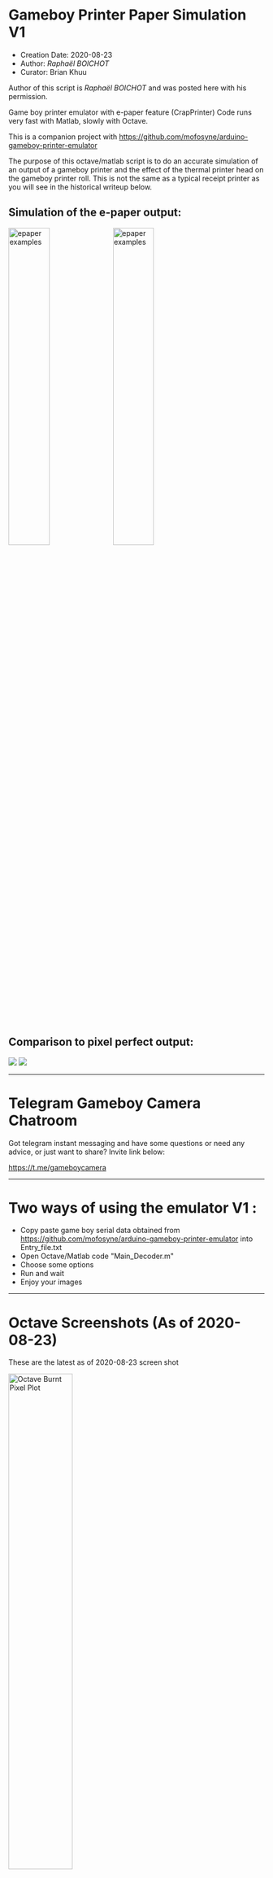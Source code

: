 # Gameboy Printer Paper Simulation V1

* Creation Date: 2020-08-23
* Author: *Raphaël BOICHOT*
* Curator: Brian Khuu

Author of this script is *Raphaël BOICHOT* and was posted here with his permission.

Game boy printer emulator with e-paper feature (CrapPrinter)
Code runs very fast with Matlab, slowly with Octave.

This is a companion project with https://github.com/mofosyne/arduino-gameboy-printer-emulator

The purpose of this octave/matlab script is to do an accurate simulation of an
 output of a gameboy printer and the effect of the thermal printer head on the
 gameboy printer roll. This is not the same as a typical receipt printer as you
 will see in the historical writeup below.

## Simulation of the e-paper output:

<img src="./images/2020-08-23/Game_Boy_Printer_e-paper_1.png" width="40%" height="40%" alt="epaper examples">
<img src="./images/2020-08-23/Game_Boy_Printer_e-paper_2.png" width="40%" height="40%" alt="epaper examples">

## Comparison to pixel perfect output:

![](./images/2020-08-23/Game_Boy_Pixel_perfect_1.png)
![](./images/2020-08-23/Game_Boy_Pixel_perfect_2.png)


--------------------------------------------------------------------------------

# Telegram Gameboy Camera Chatroom

Got telegram instant messaging and have some questions or need any advice, or just want to share? Invite link below:

https://t.me/gameboycamera


--------------------------------------------------------------------------------

# Two ways of using the emulator V1 :

- Copy paste game boy serial data obtained from https://github.com/mofosyne/arduino-gameboy-printer-emulator into Entry_file.txt
- Open Octave/Matlab code "Main_Decoder.m"
- Choose some options
- Run and wait
- Enjoy your images


--------------------------------------------------------------------------------

# Octave Screenshots (As of 2020-08-23)

These are the latest as of 2020-08-23 screen shot

<img src="./images/2020-08-23/octaveBurntPixelPlot.png" width="50%" height="50%" alt="Octave Burnt Pixel Plot">

<img src="./images/2020-08-23/octaveSimPixelDithering.png" width="50%" height="50%" alt="Octave Pixel Dithering">

<img src="./images/2020-08-23/octaveSimVsReal.png" width="50%" height="50%" alt="Octave Simulated Vs Real">

<img src="./images/2020-08-23/octaveSimVsRealZoomed.png" width="50%" height="50%" alt="Octave Simulated Vs Real Zoomed">


--------------------------------------------------------------------------------

# Historical background (As of 2020-08-16)

This conversation occurred in Gameboy Camera Club in discord, contact us for an invite link.

During discussion between *Raphaël BOICHOT* and *maxs - thatguywithagameboycamera*
Raphaël BOICHOT got an idea to simulate the paper output of the gameboy printer.

*herr_zatacke (@herr_gack)* and *Björn (@gameboycameramaniac)* and *crizzlycruz (@23kpixels)* was also in the
chatroom contributing to the discussion of this effort.

> Raphaël BOICHOT
> It gives me an idea : it should be possible to make an "after converter" that outputs images having the same soft aspect that printed paper, I mean the tone, noise, granularity and aliasing due to the printer head. Could somebody send me when possible a very high resolution scan of a printed image from GB camera with a real Game Boy printer, so that I can see what to do ? The idea is to make a real fake printed image.

> R.A.Helllord
> If anyone wants it: https://drive.google.com/file/d/1JRHAElErzPu5oDeHRIkm9hTtXbVukhd9/view?usp=sharing 276MB after compressing it as png, I'll be seeing if I can't get a sharper scan, though

> Raphaël BOICHOT
> It's enough information to try something now, Thanks.

With R.A.Helllord high resolution scan of a real gameboy printer output on good quality paper,
Raphaël BOICHOT obtained a zoomed in sample of the output as ground reference.

![](./images/2020-08-17/RAHelllord_real1.png)

![](./images/2020-08-17/RAHelllord_real2.png)

He also compared with a typical cash receipt

![](./images/2020-08-17/cashTicketExample.png)

From here, Raphaël BOICHOT started work on this project. From the sample of a real printer output, he did a simulation of a single speckle.

![](./images/2020-08-17/octaveSpeckleSim.png)

This allowed him to generate this dot ![](./images/2020-08-17/dot_small.png) and then starting with an original perfect rendering of a gameboy printer output... he carefully crappified it to match the original output in reality.

### Original Image

![](./images/2020-08-17/originalImage.png)

### Attempt 1: First Attempt

![](./images/2020-08-17/attempt1.png)

### Attempt 2: Less Error

![](./images/2020-08-17/attempt2_lesserror.png)

### Attempt 3: Less Pixel Masking

![](./images/2020-08-17/attempt3_lesspixelmask.png)

### Attempt 4: Hard To Be Crap Like Reality

> It hard to be crap like reality ~ Raphaël BOICHOT

![](./images/2020-08-17/attempt4_hardToBeCrapLikeReality.png)

### Attempt 5: Link

![](./images/2020-08-17/attempt5_link.png)

### Attempt 6: Squid

![](./images/2020-08-17/attempt6_squid.png)

# Gameboy Printer Paper Simulation V2

* Creation Date: 2020-09-10
* Author: *Raphaël BOICHOT*

After considering many comparisons between the code V1 and real prints obtained with a recently bought Pocket Printer, I was still not satisfied by the result. The difficulty is that the printer adds noise to the image at different length scales, what is particularly difficult to render with a fast code. So my new idea was to sample a collection of representative pixels of the different grayscales on a good quality scan of isolated pixels printed with my printer.

Typically, there is no image available to print in Game Boy library that presents perfectly isolated pixels. My idea was to create a test case with my brand new SD Game Boy printer code :

https://github.com/Raphael-Boichot/The-Arduino-SD-Game-Boy-Printer

So I created this test image with isolated pixels of the three different grayscales (white is just ignored) :
![](./images/2020-09-10/Image_test.png)

Then I scanned a printing of this image at 3600 dpi (sufficient to see the details of pixels, each pixel beeing approx. 20x20 pixels on the scan) :
![](./images/2020-09-10/Image_test_printed.png)

And I sampled manually a collection of 50 pixels of each level of grayscale (very boring task but quite rewarding at the end) : 
![](./images/2020-09-10/Pixel_sample_3600dpi.png)

Then the Octave code just reads a pixel on a pixel perfect image to get its color, picks a random pixel among the 50 of its own "color" and draws it on a new file with some overlapping. 50 pixels of each color is not much, but a pixel is a simple matrix of value. In consequence, to increase randomness each pixel itself is flipped or rotated randomly so that more than 200 different pixels can be generated out of just 50 for each color. Finally, the real printing paper presents fibres that create vertical streaks of "ink" (thermal paper has no ink but you see the idea). So the code randomly decreases the intensity of printing along some streaks of limited length chosen randomly. Of course the code in its present form can be improved, but the result is enough for my poor visual acuity.

I choose to make a test case with a Chip Chip printed from Super Mario Deluxe :
# The pixel perfect test case :
![](./images/2020-09-10/Chip_chip.png)

I then scanned this printing at 3600 dpi (after some contrast enhancement, the printings appear in fact greenish)
# A scan of printed image on a real Game Boy Printer :
![](./images/2020-09-10/Printed.png)

Then I ran Octave with the pixel perfect image and here the result : 
# The e-paper image obtained with Octave :
![](./images/2020-09-10/Direct_e-paper.png)

# Two ways of using the emulator V2 :

- Copy paste game boy serial data obtained from https://github.com/mofosyne/arduino-gameboy-printer-emulator into Entry_file.txt
- Open Octave/Matlab code "Main_Decoder.m"
- Choose some options
- Run and wait
- Enjoy your images

OR

- Choose a pixel perfect image 4 shades of gray from any Game Boy Game using the printer (or any other source)
- Open Octave/Matlab code "Game_Boy_crap_me_directly.m"
- Change the name of the image file to convert
- Run and wait
- Enjoy your 16 millions color 2564x2308 new image

# The e-paper squid test :
![](./images/2020-09-10/Squid_e-paper.png)

# Some known relaxing scene in all it's pixel glory to end :
![](./images/2020-09-10/Z1_e-paper.png)

# Gameboy Printer Paper Simulation V3

* Creation Date: 2021-06-09
* Author: *Raphaël BOICHOT*

V3 is just a reboot made fron scratch to follow V3 of the Game Boy Printer emulator, nothing change compared to V2 for user, enjoy it !
I have removed the possibility to directly transform an image into e-paper as it was source of bugs. Now everything passes through entry text file.

# The complete list of game compatible with the Game Boy Printer

- *1942 (never released in Japan)*
- *Alice in Wonderland (never released in Japan)*
- *Animal Breeder 3 (あにまるぶりーだー3)*
-*Animal Breeder 4 (あにまるぶり〜だ〜4)*
-*Aqualife (アクアライフ)*
-*Asteroids (never released in Japan)*
-*Austin Powers: Oh, Behave! (never released in Japan)*
-*Austin Powers: Welcome to My Underground Lair! (never released in Japan)*
-*Cardcaptor Sakura: Itsumo Sakura-chan to Issho! (カードキャプターさくら 〜いつもさくらちゃんと一緒〜)*
-*Cardcaptor Sakura: Tomoe Shōgakkō Daiundōkai (カードキャプターさくら 〜友枝小学校大運動会〜)*
-*Chee-Chai Alien (ちっちゃいエイリアン)*
-*Cross Hunter - Monster Hunter Version (クロスハンター モンスター・ハンター・バージョン)*
-*Cross Hunter - Treasure Hunter (クロスハンター トレジャー・ハンター・バージョン)*
-*Cross Hunter - X Hunter Version (クロスハンター エックス・ハンター・バージョン)*
-*Daa! Daa! Daa! - Totsuzen Card de Battle de Uranai de! (だぁ!だぁ!だぁ! とつぜん★カードでバトルで占いで!?)*
-*Daikaijuu Monogatari: The Miracle of the Zone II (大貝獣物語 ザ・ミラクル オブ ザ・ゾーンII)*
-*Dejiko no Mahjong Party (でじこの麻雀パーティー)*
-*Densha de GO! 2 (電車でGO!2)*
-*Dino Breeder 3 - Gaia Fukkatsu (ディノブリーダー3 〜ガイア復活〜)*
-*Disney's Dinosaur (never released in Japan)*
-*Disney's Tarzan (ディズニーズ ターザン)*
-*Donkey Kong Country (ドンキーコング2001)*
-*Doraemon Kart 2 (ドラえもんカート2)*
-*Doraemon Memories - Nobita no Omoide Daibouken (ドラえもんメモリーズ のび太の想い出大冒険)*
-*Doraemon no Quiz Boy (ドラえもんのクイズボーイ)*
-*E.T.: Digital Companion (never released in Japan)*
-*Fairy Kitty no Kaiun Jiten: Yousei no Kuni no Uranai Shugyou (フェアリーキティの開運辞典 妖精の国の占い修行)*
-*Fisher-Price Rescue Heroes: Fire Frenzy (never released in Japan)*
-*Game Boy Camera (ポケットカメラ)*
-*Golf Ou: The King of Golf (ゴルフ王)*
-*Hamster Club (ハムスター倶楽部)*
-*Hamster Paradise (ハムスターパラダイス)*
-*Hamster Paradise 2 (ハムスターパラダイス2)*
-*Harvest Moon 2 (牧場物語GB2)*
-*Hello Kitty no Beads Koubou (ハローキティのビーズ工房)*
-*Hello Kitty no magical museum (ハローキティのマジカルミュージアム)*
-*Hello Kitty Pocket Camera (Japan, unreleased)*
-*Jinsei Game Tomodachi takusan Tsukurou Yo! (人生ゲーム 友達たくさんつくろうよ!)*
-*Kakurenbo Battle Monster Tactics (モンスタータクティクス)*
-*Kanji Boy (漢字BOY)*
-*Karamuchou wa Oosawagi!: Porinkiis to Okashina Nakamatachi (カラムー町は大さわぎ! 〜ポリンキーズとおかしな仲間たち〜)*
-*Kaseki Sousei Reborn II: Monster Digger (化石創世リボーン2 〜モンスターティガー〜)*
-*Kidou Senkan Nadesico - Ruri Ruri Mahjong (機動戦艦ナデシコ ルリルリ麻雀)*
-*Kisekae Monogatari (きせかえ物語)*
-*Klax (never released in Japan)*
-*Little Nicky (never released in Japan)*
-*Logical (never released in Japan)*
-*Love Hina Pocket (ラブ ひな)*
-*Magical Drop (never released in Japan)*
-*Mary-Kate and Ashley Pocket Planner (never released in Japan)*
-*McDonald's Monogatari : Honobono Tenchou Ikusei Game (マクドナルド物語)*
-*Mickey's Racing Adventure (never released in Japan)*
-*Mickey's Speedway USA (never released in Japan)*
-*Mission: Impossible (never released in Japan)*
-*Monster ★ Race 2 (もんすたあ★レース2)*
-*Monster ★ Race Okawari (もんすたあ★レース おかわり)*
-*Nakayoshi Cooking Series 1 - Oishii Cake-ya-san (なかよしクッキングシリーズ1 おいしいケーキ屋さん)*
-*Nakayoshi Cooking Series 2 - Oishii Panya-san (なかよしクッキングシリーズ2 おいしいパン屋さん)*
-*Nakayoshi Cooking Series 3 - Tanoshii Obentou (なかよしクッキングシリーズ3 たのしいお弁当)*
-*Nakayoshi Cooking Series 4 - Tanoshii Dessert (なかよしクッキングシリーズ4 たのしいデザート)*
-*Nakayoshi Cooking Series 5 - Cake Wo Tsukurou (なかよしクッキングシリーズ5 こむぎちゃんのケーキをつくろう!)*
-*Nakayoshi Pet Series 1: Kawaii Hamster (なかよしペットシリーズ1 かわいいハムスター)*
-*Nakayoshi Pet Series 2: Kawaii Usagi (なかよしペットシリーズ2 かわいいウサギ)*
-*Nakayoshi Pet Series 3: Kawaii koinu (なかよしペットシリーズ3 かわいい仔犬)*
-*NFL Blitz (never released in Japan)*
-*Nintama Rantarou GB: Eawase Challenge Puzzle (忍たま乱太郎GB えあわせチャレンジパズル)*
-*Ojarumaru: Mitsunegai Jinja no Ennichi de Ojaru! (おじゃる丸 〜満願神社は縁日でおじゃる!〜)*
-*Pachinko Data Card - Chou Ataru-kun (Pachinko Data Card ちょ〜あたる君)*
-*Perfect Dark (never released in Japan)*
-*Pocket Family 2 (ポケットファミリーGB2)*
-*Pocket Puyo Puyo-n (ぽけっとぷよぷよ〜ん)*
-*Pokémon Card GB2: Great Rocket-Dan Sanjō! (ポケモンカードGB2 GR団参上!)*
-*Pokémon Crystal (ポケットモンスター クリスタルバージョン)*
-*Pokémon Gold (ポケットモンスター 金)*
-*Pokémon Picross (Japan, unreleased)*
-*Pokémon Pinball (ポケモンピンボール)*
-*Pokémon Silver (ポケットモンスター 銀)*
-*Pokémon Trading Card Game (ポケモンカードGB)*
-*Pokémon Yellow: Special Pikachu Edition (ポケットモンスター ピカチュウ)*
-*Purikura Pocket 3 - Talent Debut Daisakusen (プリクラポケット3 〜タレントデビュー大作戦〜)*
-*Puzzled (never released in Japan)*
-*Quest for Camelot (never released in Japan)*
-*Roadsters Trophy (never released in Japan)*
-*Sanrio Timenet: Kako Hen (サンリオタイムネット 過去編)*
-*Sanrio Timenet: Mirai Hen (サンリオタイムネット 未来編)*
-*Shinseiki Evangelion Mahjong Hokan Keikaku (新世紀エヴァンゲリオン 麻雀補完計画)*
-*Sōko-ban Densetsu: Hikari to Yami no Kuni (倉庫番伝説 光と闇の国)*
-*Super Black Bass Pocket 3 (スーパーブラックバスポケット3)*
-*Super Mario Bros. Deluxe (スーパーマリオブラザーズデラックス)*
-*Sweet Angel (スウィートアンジェ)*
-*Sylvanian Families 3 - Hoshi Furu Yoru no Sunadokei (シルバニアファミリー３　星ふる夜のすなどけい)*
-*Sylvanian Families: Otogi no Kuni no Pendant (シルバニアファミリー 〜おとぎの国のペンダント〜)*
-*Tales of Phantasia: Nakiri's Dungeon (テイルズ オブ ファンタジア なりきりダンジョン)*
-*The Legend of Zelda: Link's Awakening DX (ゼルダの伝説 夢をみる島DX)*
-*The Little Mermaid 2: Pinball Frenzy (never released in Japan)*
-*Tony Hawk's Pro Skater 2 (never released in Japan)*
-*Trade & Battle: Card Hero (トレード&バトル カードヒーロー)*
-*Tsuri Sensei 2 (釣り先生2)*
